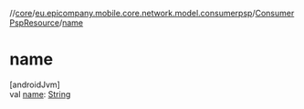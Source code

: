 //[core](../../../index.md)/[eu.epicompany.mobile.core.network.model.consumerpsp](../index.md)/[ConsumerPspResource](index.md)/[name](name.md)

# name

[androidJvm]\
val [name](name.md): [String](https://kotlinlang.org/api/latest/jvm/stdlib/kotlin/-string/index.html)
